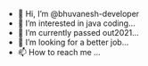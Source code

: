 - 👋 Hi, I’m @bhuvanesh-developer
- 👀 I’m interested in java coding...
- 🌱 I’m currently passed out2021...
- 💞️ I’m looking for a better job...
- 📫 How to reach me ...

<!---
bhuvanesh-developer/bhuvanesh-developer is a ✨ special ✨ repository because its `README.md` (this file) appears on your GitHub profile.
You can click the Preview link to take a look at your changes.
--->

